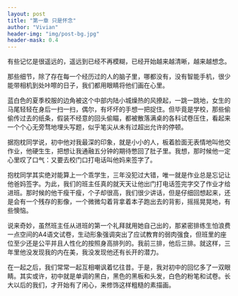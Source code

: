 ```yaml
---
layout: post
title: "第一章 只是怀念"
author: "Vivian"
header-img: "img/post-bg.jpg"
header-mask: 0.4
---
```


有些记忆是很遥远的，遥远到已经不再模糊，已经开始越来越清晰，越来越想念。

那些细节，除了存在每一个经历过的人的脑子里，哪都没有，没有智能手机，很少能带相机到处咔嚓的日子，我们都用眼睛将他们画在心里。

蓝白色的夏季校服的边角被这个中部内陆小城燥热的风撩起，一跳一跳地，女生的马尾轻轻在身后一扫一扫，偶尔，有坏坏的手想一把捉住。但毕竟是学校，那些偷偷传过去的纸条，假装不经意的回头偷瞄，都被散落满桌的各科试卷压住，看起来一个个心无旁骛地埋头写题，似乎笔尖从未有过超出允许的停顿。

据抱枕同学说，初中他对我最深的印象，就是小小的人，板着脸面无表情地叫他交作业，他硬生生，把想让我通融五分钟的期待憋回了肚子里。我想，那时候他一定心里叹了口气：又要去校门口打电话叫他妈来签字了。

抱枕同学其实绝对能算上一个乖学生，三年没犯过大错，唯一就是作业总是忘记让他爸妈签字。为此，我们的班主任真的就天天让他出门打电话签完字交了作业才给进班。那时候的他干瘦干瘦，个子却很高，我们很少讲话，但是仔细回想起来，还是会有一个残存的影像，一个微微勾着背拿着本子跑出去的背影，摇摇晃晃地，有些懊恼。

说来奇妙，虽然班主任从进班的第一个礼拜就用她自己出的，那紧密排练生怕浪费一点空间的A4语文试卷，生动形象强调突出了应试教育的弱肉强食，但班里的座位至少还是公平并且人性化的按照身高排列的。我前三排，他后三排。就这样，三年里他没发现我的内在美，我没发现他还有长开的潜力。

在一起之后，我们常常一起互相嘲讽着忆往昔。于是，我对初中的回忆多了一双眼睛。其实或许，初中就是单调的黑白，黑色的黑板和头发，白色的粉笔和试卷。长大以后的我们，才开始有了闲心，来修饰这样粗糙的素描画。